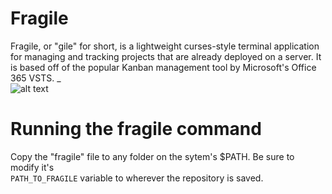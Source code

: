 # Fragile
Fragile, or "gile" for short, is a lightweight curses-style terminal application for managing and tracking projects that are already deployed on a server. It is based off of the popular Kanban management tool by Microsoft's Office 365 VSTS.
_ <br />
![alt text](https://dgolembiowski.com/cdn/fragilemenu.png "fragile")
# Running the fragile command
Copy the "fragile" file to any folder on the sytem's $PATH. Be sure to modify it's <br />
`PATH_TO_FRAGILE` variable to wherever the repository is saved.
